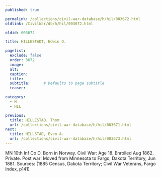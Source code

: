 ```yaml
---
published: true

permalink: /collections/civil-war-database/h/hil/003672.html
oldlink: /CivilWar/db/h/hil/003672.html

oldid: 003672

title: HILLESTADT, Edwin O.

pagelist:
  exclude: false
  order: 3672
  image: 
  alt:
  caption:
  title:
  subtitle:      # Defaults to page subtitle
  teaser:

category: 
  - H 
  - HIL

previous:
  title: HILLESTAD, Thom
  url: /collections/civil-war-database/h/hil/003671.html  
next:
  title: HILLSTAD, Even A.
  url: /collections/civil-war-database/h/hil/003673.html   
---
```

MN 10th Inf Co D. Born in Norway. Civil War: Age 18. Enrolled Aug 1862. Private. Post war: Moved from Minnesota to Fargo, Dakota Territory, Jun 1881. Sources: (1885 Census, Dakota Territory; Civil War Veterans, Fargo Index, p141)